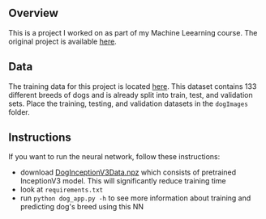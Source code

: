 ## Overview

This is a project I worked on as part of my Machine Leearning course. The original project is available
[here](https://github.com/jeremyjordan/machine-learning/tree/master/projects/dog-project).

## Data

The training data for this project is located [here](https://s3-us-west-1.amazonaws.com/udacity-aind/dog-project/dogImages.zip).
This dataset contains 133 different breeds of dogs and is already split into train, test, and validation sets.
Place the training, testing, and validation datasets in the `dogImages` folder.

## Instructions

If you want to run the neural network, follow these instructions:
* download [DogInceptionV3Data.npz](https://s3-us-west-1.amazonaws.com/udacity-aind/dog-project/DogInceptionV3Data.npz)
which consists of pretrained InceptionV3 model. This will significantly reduce training time
* look at `requirements.txt`
* run `python dog_app.py -h` to see more information about training and predicting dog's breed using this NN

